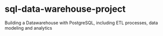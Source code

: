 # sql-data-warehouse-project
Building a Datawarehouse with PostgreSQL, including ETL processes, data modeling and analytics
